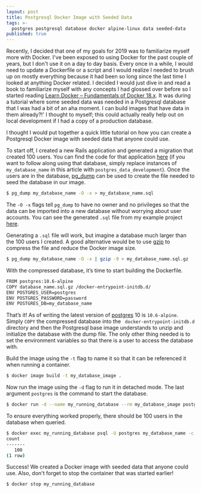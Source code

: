 ```yaml
---
layout: post
title: Postgresql Docker Image with Seeded Data
tags: >-
  postgres postgresql database docker alpine-linux data seeded-data
published: true
---
```

Recently, I decided that one of my goals for 2019 was to familiarize myself more with Docker. I've been exposed to using Docker for the past couple of years, but I don't use it on a day to day basis. Every once in a while, I would need to update a Dockerfile or a script and I would realize I needed to brush up on mostly everything because it had been so long since the last time I looked at anything Docker related. I decided I would just dive in and read a book to familiarize myself with any concepts I had glossed over before so I started reading [Learn Docker – Fundamentals of Docker 18.x]( https://www.amazon.com/Learn-Docker-Fundamentals-containerizing-applications/dp/1788997026). It was during a tutorial where some seeded data was needed in a Postgresql database that I was had a bit of an aha moment. I can build images that have data in them already?!' I thought to myself; this could actually really help out on local development if I had a copy of a production database. 

I thought I would put together a quick little tutorial on how you can create a Postgresql Docker image with seeded data that anyone could use.

To start off, I created a new Rails application and generated a migration that created 100 users. You can find the code for that application [here](https://github.com/jer-k/postgres_docker_image_with_data/tree/master/postgres_data) (if you want to follow along using that database, simply replace instances of `my_database_name` in this article with `postgres_data_development`). Once the users are in the database, [pg_dump](https://www.postgresql.org/docs/10/app-pgdump.html) can be used to create the file needed to seed the database in our image.

```bash
$ pg_dump my_database_name -O -x > my_database_name.sql
```

The `-O -x` flags tell `pg_dump` to have no owner and no privileges so that the data can be imported into a new database without worrying about user accounts. You can see the generated `.sql` file from my example project [here](https://github.com/jer-k/postgres_docker_image_with_data/blob/master/pg_data.sql).

Generating a `.sql` file will work, but imagine a database much larger than the 100 users I created. A good alternative would be to use [gzip](https://www.gnu.org/software/gzip/) to compress the file and reduce the Docker image size.

```bash
$ pg_dump my_database_name -O -x | gzip -9 > my_database_name.sql.gz
```

With the compressed database, it’s time to start building the Dockerfile.

```bash
FROM postgres:10.6-alpine
COPY database_name.sql.gz /docker-entrypoint-initdb.d/
ENV POSTGRES_USER=postgres
ENV POSTGRES_PASSWORD=password
ENV POSTGRES_DB=my_database_name
```

That’s it! As of writing the latest version of [postgres](https://hub.docker.com/_/postgres) 10 is `10.6-alpine`. Simply `COPY` the compressed database into the ` docker-entrypoint-initdb.d` directory and then the Postgresql base image understands to unzip and initialize the database with the dump file. The only other thing needed is to set the environment variables so that there is a user to access the database with.

Build the image using the `-t` flag to name it so that it can be referenced it when running a container.

```bash
$ docker image build -t my_database_image .
```

Now run the image using the `-d` flag to run it in detached mode. The last argument `postgres` is the command to start the database.

```bash
$ docker run -d --name my_running_database --rm my_database_image postgres
```

To ensure everything worked properly, there should be 100 users in the database when queried.

```bash
$ docker exec my_running_database psql -U postgres my_database_name -c “select count(*) from users;”
count 
-------
   100
(1 row)
```

Success! We created a Docker image with seeded data that anyone could use. Also, don't forget to stop the container that was started earlier!

```bash
$ docker stop my_running_database
```
